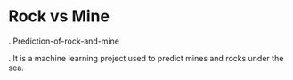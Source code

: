 # Rock vs Mine 
. Prediction-of-rock-and-mine

. It is a machine learning project used to predict mines and rocks under the sea.
